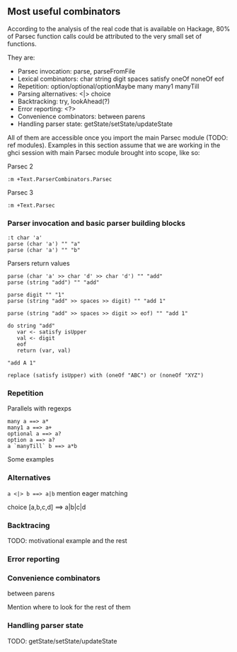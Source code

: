 ## Most useful combinators

According to the analysis of the real code that is available on Hackage, 80% of Parsec function calls could be attributed to the very small set of functions.

They are:

* Parsec invocation: parse, parseFromFile
* Lexical combinators: char string digit spaces satisfy oneOf noneOf eof
* Repetition: option/optional/optionMaybe many many1 manyTill
* Parsing alternatives: <|> choice
* Backtracking: try, lookAhead(?)
* Error reporting: <?>
* Convenience combinators: between parens
* Handling parser state: getState/setState/updateState

All of them are accessible once you import the main Parsec module (TODO: ref modules). Examples in this section assume that we are working in the ghci session with main Parsec module brought into scope, like so:

Parsec 2

```:m +Text.ParserCombinators.Parsec```

Parsec 3

```:m +Text.Parsec```

### Parser invocation and basic parser building blocks

```
:t char 'a'
parse (char 'a') "" "a"
parse (char 'a') "" "b"
```

Parsers return values

```
parse (char 'a' >> char 'd' >> char 'd') "" "add"
parse (string "add") "" "add"

parse digit "" "1"
parse (string "add" >> spaces >> digit) "" "add 1"

parse (string "add" >> spaces >> digit >> eof) "" "add 1"
```

```
do string "add"
   var <- satisfy isUpper
   val <- digit
   eof
   return (var, val)
```
   
```"add A 1"```

```replace (satisfy isUpper) with (oneOf "ABC") or (noneOf "XYZ")```

### Repetition

Parallels with regexps

```
many a ==> a*
many1 a ==> a+
optional a ==> a?
option a ==> a?
a `manyTill` b ==> a*b
```

Some examples

### Alternatives

```a <|> b ==> a|b```
mention eager matching

choice [a,b,c,d] ==> a|b|c|d

### Backtracing

TODO: motivational example and the rest

### Error reporting

### Convenience combinators

 between parens

Mention where to look for the rest of them

### Handling parser state

TODO: getState/setState/updateState
